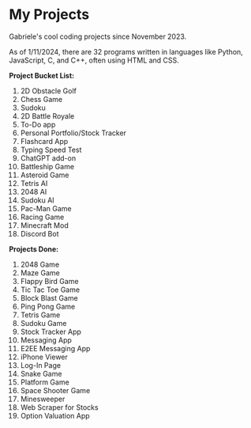 # My Projects
Gabriele's cool coding projects since November 2023. 


As of 1/11/2024, there are 32 programs written in languages like Python, JavaScript, C, and C++, often using HTML and CSS.


**Project Bucket List:**

1. 2D Obstacle Golf
2. Chess Game
3. Sudoku
4. 2D Battle Royale
5. To-Do app
6. Personal Portfolio/Stock Tracker
7. Flashcard App
8. Typing Speed Test
9. ChatGPT add-on
10. Battleship Game
11. Asteroid Game
12. Tetris AI
13. 2048 AI
14. Sudoku AI
15. Pac-Man Game
16. Racing Game
17. Minecraft Mod
18. Discord Bot



**Projects Done:**

1. 2048 Game
2. Maze Game
3. Flappy Bird Game
4. Tic Tac Toe Game
5. Block Blast Game
6. Ping Pong Game
7. Tetris Game
8. Sudoku Game
9. Stock Tracker App
10. Messaging App
11. E2EE Messaging App
12. iPhone Viewer
13. Log-In Page
14. Snake Game
15. Platform Game
16. Space Shooter Game
17. Minesweeper
18. Web Scraper for Stocks
19. Option Valuation App

